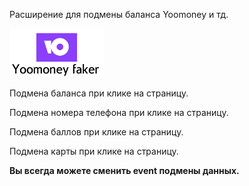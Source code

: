 <p>Расширение для подмены баланса Yoomoney и тд.</p>
<img src='../yoomoney-logo.png' width='30%' height='50%'/>
<p>Подмена баланса при клике на страницу.</p>
<p>Подмена номера телефона при клике на страницу.</p>
<p>Подмена баллов при клике на страницу.</p>
<p>Подмена карты при клике на страницу.</p>
<p><b>Вы всегда можете сменить event подмены данных.</b></p>

